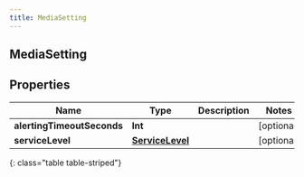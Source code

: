 ```yaml
---
title: MediaSetting
---
```

## MediaSetting

## Properties

|Name | Type | Description | Notes|
|------------ | ------------- | ------------- | -------------|
| **alertingTimeoutSeconds** | **Int** |  | [optional] |
| **serviceLevel** | [**ServiceLevel**](ServiceLevel.html) |  | [optional] |
{: class="table table-striped"}


